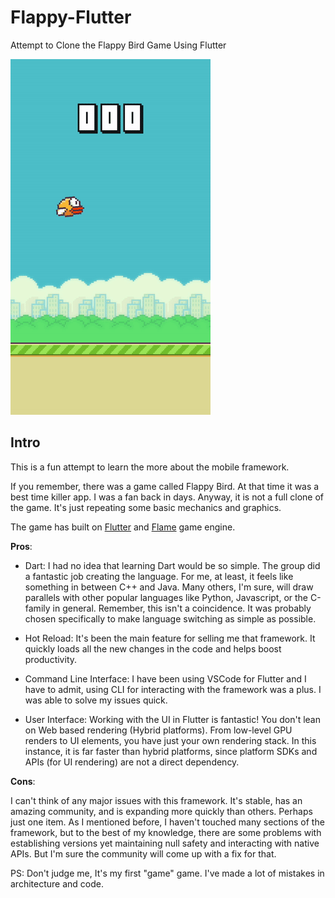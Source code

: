 

# Flappy-Flutter

Attempt to Clone the Flappy Bird Game Using Flutter

 ![an example](animation.gif)

## Intro

This is a fun attempt to learn the more about the mobile framework.

If you remember, there was a game called Flappy Bird. At that time it was a best time killer app. I was a fan back in days. Anyway, it is not a full clone of the game. It's just repeating some basic mechanics and graphics.

The game has built on [Flutter](https://github.com/flutter/flutter) and [Flame](https://github.com/luanpotter/flame) game engine.

**Pros**:

- Dart: I had no idea that learning Dart would be so simple. The group did a fantastic job creating the language. For me, at least, it feels like something in between C++ and Java. Many others, I'm sure, will draw parallels with other popular languages like Python, Javascript, or the C-family in general. Remember, this isn't a coincidence. It was probably chosen specifically to make language switching as simple as possible. 

- Hot Reload: It's been the main feature for selling me that framework. It quickly loads all the new changes in the code and helps boost productivity.
  
- Command Line Interface: I have been using VSCode for Flutter and I have to admit, using CLI for interacting with the framework was a plus. I was able to solve my issues quick.

- User Interface: Working with the UI in Flutter is fantastic! You don't lean on Web based rendering (Hybrid platforms). From low-level GPU renders to UI elements, you have just your own rendering stack. In this instance, it is far faster than hybrid platforms, since platform SDKs and APIs (for UI rendering) are not a direct dependency.

**Cons**:

I can't think of any major issues with this framework. It's stable, has an amazing community, and is expanding more quickly than others. Perhaps just one item. As I mentioned before, I haven't touched many sections of the framework, but to the best of my knowledge, there are some problems with establishing versions yet maintaining null safety and interacting with native APIs. But I'm sure the community will come up with a fix for that.



PS: Don't judge me, It's my first "game" game. I've made a lot of mistakes in architecture and code.
